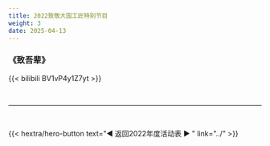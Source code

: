 ```yaml
---
title: 2022致敬大国工匠特别节目
weight: 3
date: 2025-04-13
---
```


### 《致吾辈》

{{< bilibili BV1vP4y1Z7yt >}}

<br>
<hr>
<br>

{{< hextra/hero-button text="◀ 返回2022年度活动表 ▶ " link="../" >}}



